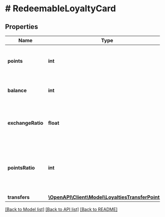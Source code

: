 # # RedeemableLoyaltyCard

## Properties

Name | Type | Description | Notes
------------ | ------------- | ------------- | -------------
**points** | **int** | Total points incurred over the lifespan of the loyalty card. | [optional]
**balance** | **int** | Points available for reward redemption. | [optional]
**exchangeRatio** | **float** | The cash equivalent of the points defined in the points_ratio property. | [optional]
**pointsRatio** | **int** | The number of loyalty points that will map to the predefined cash amount defined by the exchange_ratio property. | [optional]
**transfers** | [**\OpenAPI\Client\Model\LoyaltiesTransferPoints[]**](LoyaltiesTransferPoints.md) |  | [optional]

[[Back to Model list]](../../README.md#models) [[Back to API list]](../../README.md#endpoints) [[Back to README]](../../README.md)
